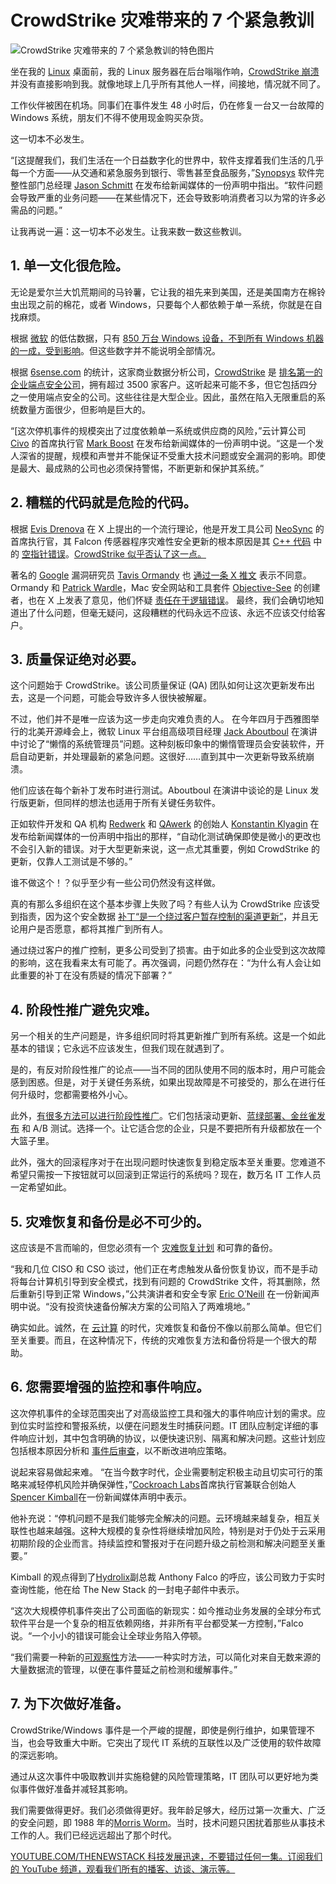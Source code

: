 # CrowdStrike 灾难带来的 7 个紧急教训

![CrowdStrike 灾难带来的 7 个紧急教训的特色图片](https://cdn.thenewstack.io/media/2024/07/5ef24021-the-crowdstrike-disaster-lessons-2-1024x576.jpg)

坐在我的 [Linux](https://thenewstack.io/linux/) 桌面前，我的 Linux 服务器在后台嗡嗡作响，[CrowdStrike 崩溃](https://www.crowdstrike.com/blog/statement-on-falcon-content-update-for-windows-hosts/) 并没有直接影响到我。就像地球上几乎所有其他人一样，间接地，情况就不同了。

工作伙伴被困在机场。同事们在事件发生 48 小时后，仍在修复一台又一台故障的 Windows 系统，朋友们不得不使用现金购买杂货。

这一切本不必发生。

“[这提醒我们，我们生活在一个日益数字化的世界中，软件支撑着我们生活的几乎每一个方面——从交通和紧急服务到银行、零售甚至食品服务，”[Synopsys](https://www.synopsys.com/software-integrity.html?utm_content=inline+mention) 软件完整性部门总经理 [Jason Schmitt](https://www.linkedin.com/in/mjasonschmitt/) 在发布给新闻媒体的一份声明中指出。“软件问题会导致严重的业务问题——在某些情况下，还会导致影响消费者习以为常的许多必需品的问题。”

让我再说一遍：这一切本不必发生。让我来数一数这些教训。

## 1. 单一文化很危险。
无论是爱尔兰大饥荒期间的马铃薯，它让我的祖先来到美国，还是美国南方在棉铃虫出现之前的棉花，或者 Windows，只要每个人都依赖于单一系统，你就是在自找麻烦。

根据 [微软](https://news.microsoft.com/?utm_content=inline+mention) 的低估数据，只有 [850 万台 Windows 设备，不到所有 Windows 机器的一成，受到影响](https://blogs.microsoft.com/blog/2024/07/20/helping-our-customers-through-the-crowdstrike-outage/)。但这些数字并不能说明全部情况。

根据 [6sense.com](http://6sense.com/) 的统计，这家商业数据分析公司，[CrowdStrike](https://www.crowdstrike.com/?utm_content=inline+mention) 是 [排名第一的企业端点安全公司](https://6sense.com/tech/endpoint-protection/crowdstrike-market-share)，拥有超过 3500 家客户。这听起来可能不多，但它包括四分之一使用端点安全的公司。这些往往是大型企业。因此，虽然在陷入无限重启的系统数量方面很少，但影响是巨大的。

“[这次停机事件的规模突出了过度依赖单一系统或供应商的风险，”云计算公司 [Civo](https://www.civo.com/) 的首席执行官 [Mark Boost](https://www.linkedin.com/in/markboost/) 在发布给新闻媒体的一份声明中说。“这是一个发人深省的提醒，规模和声誉并不能保证不受重大技术问题或安全漏洞的影响。即使是最大、最成熟的公司也必须保持警惕，不断更新和保护其系统。”

## 2. 糟糕的代码就是危险的代码。
根据 [Evis Drenova](https://www.linkedin.com/in/evisdrenova/) 在 X 上提出的一个流行理论，他是开发工具公司 [NeoSync](https://www.neosync.dev/) 的首席执行官，其 Falcon 传感器程序灾难性安全更新的根本原因是其 [C++ 代码](https://thenewstack.io/google-spends-1-million-to-make-rust-c-interoperable/) 中的 [空指针错误](https://x.com/evisdrenova/status/1814355536152015094)。[CrowdStrike 似乎否认了这一点。](https://x.com/patrickwardle/status/1814583925223678281/photo/3)

著名的 [Google](https://cloud.google.com/?utm_content=inline+mention) 漏洞研究员 [Tavis Ormandy](https://github.com/taviso) 也 [通过一条 X 推文](https://x.com/taviso/status/1814762302337654829) 表示不同意。Ormandy 和
[Patrick Wardle](https://www.linkedin.com/in/patrick-wardle-34580581/)，Mac 安全网站和工具套件
[Objective-See](https://objective-see.org/) 的创建者，也在 X 上发表了意见，他们怀疑
[责任在于逻辑错误](https://x.com/patrickwardle/status/1814583573111812304)。
最终，我们会确切地知道出了什么问题，但毫无疑问，这段糟糕的代码永远不应该、永远不应该交付给客户。

## 3. 质量保证绝对必要。
这个问题始于 CrowdStrike。该公司质量保证 (QA) 团队如何让这次更新发布出去，这是一个问题，可能会导致许多人很快被解雇。

不过，他们并不是唯一应该为这一步走向灾难负责的人。
在今年四月于西雅图举行的北美开源峰会上，微软 Linux 平台组高级项目经理 [Jack Aboutboul](https://www.linkedin.com/in/jackaboutboul/) 在演讲中讨论了“懒惰的系统管理员”问题。这种刻板印象中的懒惰管理员会安装软件，开启自动更新，并处理最新的紧急问题。这很好……直到其中一次更新导致系统崩溃。

他们应该在每个新补丁发布时进行测试。Aboutboul 在演讲中谈论的是 Linux 发行版更新，但同样的想法也适用于所有关键任务软件。

正如软件开发和 QA 机构 [Redwerk](https://redwerk.com/) 和 [QAwerk](https://qawerk.com/) 的创始人 [Konstantin Klyagin](https://www.linkedin.com/in/thekonst/) 在发布给新闻媒体的一份声明中指出的那样，“自动化测试确保即使是微小的更改也不会引入新的错误。对于大型更新来说，这一点尤其重要，例如 CrowdStrike 的更新，仅靠人工测试是不够的。”

谁不做这个！？似乎至少有一些公司仍然没有这样做。

真的有那么多组织在这个基本步骤上失败了吗？有些人认为 CrowdStrike 应该受到指责，因为这个安全数据 [补丁“是一个绕过客户暂存控制的渠道更新”](https://www.resetera.com/threads/windows-blue-screen-of-death-bsod-happening-worldwide-right-now-up-caused-by-crowdstrike-falcon-sensor-see-threadmarks.931566/page-17?post=126020565#post-126020565)，并且无论用户是否愿意，都将其推广到所有人。

通过绕过客户的推广控制，更多公司受到了损害。由于如此多的企业受到这次故障的影响，这在我看来太有可能了。再次强调，问题仍然存在：“为什么有人会让如此重要的补丁在没有质疑的情况下部署？”

## 4. 阶段性推广避免灾难。
另一个相关的生产问题是，许多组织同时将其更新推广到所有系统。这是一个如此基本的错误；它永远不应该发生，但我们现在就遇到了。

是的，有反对阶段性推广的论点——当不同的团队使用不同的版本时，用户可能会感到困惑。但是，对于关键任务系统，如果出现故障是不可接受的，那么在进行任何升级时，您都需要格外小心。

此外，[有很多方法可以进行阶段性推广](https://thenewstack.io/5-deployment-strategies-the-pros-and-cons/)。它们包括滚动更新、[蓝绿部署、金丝雀发布](https://thenewstack.io/primer-blue-green-deployments-and-canary-releases/) 和 A/B 测试。选择一个。让它适合您的企业，只是不要把所有升级都放在一个大篮子里。

此外，强大的回滚程序对于在出现问题时快速恢复到稳定版本至关重要。您难道不希望只需按一下按钮就可以回滚到正常运行的系统吗？现在，数万名 IT 工作人员一定希望如此。

## 5. 灾难恢复和备份是必不可少的。
这应该是不言而喻的，但您必须有一个 [灾难恢复计划](https://thenewstack.io/supercharge-your-disaster-recovery-plan-in-5-simple-steps/) 和可靠的备份。

“我和几位 CISO 和 CSO 谈过，他们正在考虑触发从备份恢复协议，而不是手动将每台计算机引导到安全模式，找到有问题的 CrowdStrike 文件，将其删除，然后重新引导到正常 Windows，”公共演讲者和安全专家 [Eric O’Neill](https://www.linkedin.com/in/eric-m-oneill/) 在一份新闻声明中说。“没有投资快速备份解决方案的公司陷入了两难境地。”

确实如此。诚然，在 [云计算](https://thenewstack.io/k8s-backup-and-disaster-recovery-is-more-important-than-ever/) 的时代，灾难恢复和备份不像以前那么简单。但它们至关重要。而且，在这种情况下，传统的灾难恢复方法和备份将是一个很大的帮助。

## 6. 您需要增强的监控和事件响应。
这次停机事件的全球范围突出了对高级监控工具和强大的事件响应计划的需求。应到位实时监控和警报系统，以便在问题发生时捕获问题。IT 团队应制定详细的事件响应计划，其中包含明确的协议，以便快速识别、隔离和解决问题。这些计划应包括根本原因分析和 [事件后审查](https://thenewstack.io/top-12-best-practices-for-better-incident-management-postmortems/)，以不断改进响应策略。

说起来容易做起来难。
“在当今数字时代，企业需要制定积极主动且切实可行的策略来减轻停机风险并确保弹性，”[Cockroach Labs](https://www.cockroachlabs.com/)首席执行官兼联合创始人[Spencer Kimball](https://www.linkedin.com/in/spencerwkimball)在一份新闻媒体声明中表示。

他补充说：“停机问题不是我们能够完全解决的问题。云环境越来越复杂，相互关联性也越来越强。这种大规模的复杂性将继续增加风险，特别是对于仍处于云采用初期阶段的企业而言。持续监控和警报对于在问题升级之前检测和解决问题至关重要。”

Kimball 的观点得到了[Hydrolix](https://hydrolix.io/)副总裁 Anthony Falco 的呼应，该公司致力于实时查询性能，他在给 The New Stack 的一封电子邮件中表示。

“这次大规模停机事件突出了公司面临的新现实：如今推动业务发展的全球分布式软件平台是一个复杂的相互依赖网络，并非所有平台都受某一方控制，”Falco 说。“一个小小的错误可能会让全球业务陷入停顿。

“我们需要一种新的[可观察性](https://thenewstack.io/observability/)方法——一种实时方法，可以简化对来自无数来源的大量数据流的管理，以便在事件蔓延之前检测和缓解事件。”

## 7. 为下次做好准备。

CrowdStrike/Windows 事件是一个严峻的提醒，即使是例行维护，如果管理不当，也会导致重大中断。它突出了现代 IT 系统的互联性以及广泛使用的软件故障的深远影响。

通过从这次事件中吸取教训并实施稳健的风险管理策略，IT 团队可以更好地为类似事件做好准备并减轻其影响。

我们需要做得更好。我们必须做得更好。我年龄足够大，经历过第一次重大、广泛的安全问题，即 1988 年的[Morris Worm](https://www.zdnet.com/article/the-day-computer-security-turned-real-the-morris-worm-turns-30/)。当时，技术问题只困扰着那些从事技术工作的人。我们已经远远超出了那个时代。

[
YOUTUBE.COM/THENEWSTACK
科技发展迅速，不要错过任何一集。订阅我们的 YouTube
频道，观看我们所有的播客、访谈、演示等。
](https://youtube.com/thenewstack?sub_confirmation=1)